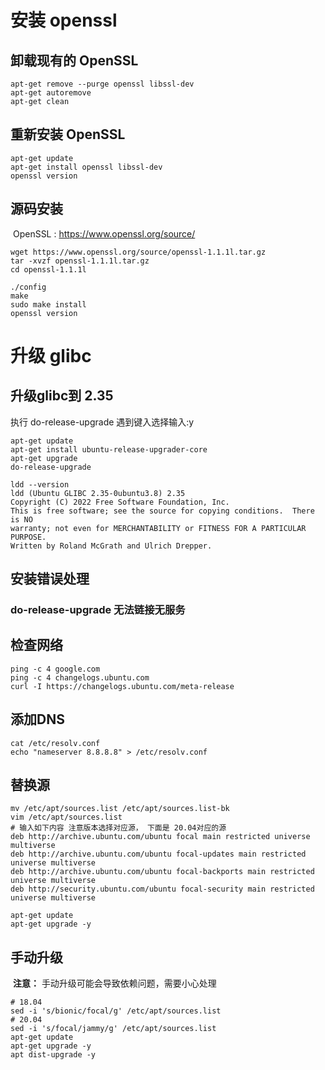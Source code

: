 # 安装 openssl

## 卸载现有的 OpenSSL

```shell
apt-get remove --purge openssl libssl-dev
apt-get autoremove
apt-get clean
```

## 重新安装 OpenSSL

```shell
apt-get update
apt-get install openssl libssl-dev
openssl version
```

## 源码安装

​		OpenSSL :  https://www.openssl.org/source/

```shell
wget https://www.openssl.org/source/openssl-1.1.1l.tar.gz
tar -xvzf openssl-1.1.1l.tar.gz
cd openssl-1.1.1l

./config
make
sudo make install
openssl version
```

# 升级 glibc

## 升级glibc到 2.35

执行 do-release-upgrade 遇到键入选择输入:y

```shell
apt-get update
apt-get install ubuntu-release-upgrader-core
apt-get upgrade
do-release-upgrade

```

```
ldd --version
ldd (Ubuntu GLIBC 2.35-0ubuntu3.8) 2.35
Copyright (C) 2022 Free Software Foundation, Inc.
This is free software; see the source for copying conditions.  There is NO
warranty; not even for MERCHANTABILITY or FITNESS FOR A PARTICULAR PURPOSE.
Written by Roland McGrath and Ulrich Drepper.
```

## 安装错误处理

### do-release-upgrade 无法链接无服务

## 检查网络

```shell
ping -c 4 google.com
ping -c 4 changelogs.ubuntu.com
curl -I https://changelogs.ubuntu.com/meta-release
```

## 添加DNS

```shell
cat /etc/resolv.conf
echo "nameserver 8.8.8.8" > /etc/resolv.conf
```

## 替换源

```shell
mv /etc/apt/sources.list /etc/apt/sources.list-bk
vim /etc/apt/sources.list
# 输入如下内容 注意版本选择对应源， 下面是 20.04对应的源
deb http://archive.ubuntu.com/ubuntu focal main restricted universe multiverse
deb http://archive.ubuntu.com/ubuntu focal-updates main restricted universe multiverse
deb http://archive.ubuntu.com/ubuntu focal-backports main restricted universe multiverse
deb http://security.ubuntu.com/ubuntu focal-security main restricted universe multiverse

apt-get update
apt-get upgrade -y
```

## 手动升级

​		**注意：** 手动升级可能会导致依赖问题，需要小心处理

```shell
# 18.04
sed -i 's/bionic/focal/g' /etc/apt/sources.list
# 20.04
sed -i 's/focal/jammy/g' /etc/apt/sources.list
apt-get update
apt-get upgrade -y
apt dist-upgrade -y
```



